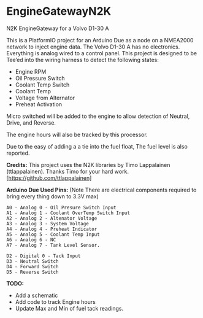 # EngineGatewayN2K
N2K EngineGateway for a Volvo D1-30 A

This is a PlatformIO project for an Arduino Due as a node on a NMEA2000 network to inject engine data.  The Volvo D1-30 A has no electronics.  Everything is analog wired to a control panel. This project is designed to be Tee’ed into the wiring harness to detect the following states:

- Engine RPM
- Oil Pressure Switch
- Coolant Temp Switch 
- Coolant Temp
- Voltage from Alternator
- Preheat Activation

Micro switched will be added to the engine to allow detection of Neutral, Drive, and Reverse.

The engine hours will also be tracked by this processor.

Due to the easy of adding a a tie into the fuel float, The fuel level is also reported.

**Credits:**
This project uses the N2K libraries by Timo Lappalainen (ttlappalainen).  Thanks Timo for your hard work.
[https://github.com/ttlappalainen]

**Arduino Due Used Pins:** (Note There are electrical components required to bring every thing down to 3.3V max)
```
A0 - Analog 0 - Oil Presure Switch Input
A1 - Analog 1 - Coolant OverTemp Switch Input
A2 - Analog 2 - Altenator Voltage
A3 - Analog 3 - System Voltage
A4 - Analog 4 - Preheat Indicator
A5 - Analog 5 - Coolant Temp Input
A6 - Analog 6 - NC
A7 - Analog 7 - Tank Level Sensor.

D2 - Digital 0 - Tack Input
D3 - Neutral Switch
D4 - Forward Switch
D5 - Reverse Switch
```

**TODO:**
- Add a schematic
- Add code to track Engine hours
- Update Max and Min of fuel tack readings.
